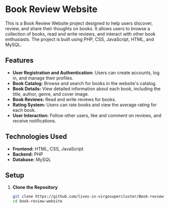 # Book Review Website



This is a Book Review Website project designed to help users discover, review, and share their thoughts on books. It allows users to browse a collection of books, read and write reviews, and interact with other book enthusiasts. The project is built using PHP, CSS, JavaScript, HTML, and MySQL.

## Features

- **User Registration and Authentication:** Users can create accounts, log in, and manage their profiles.
- **Book Catalog:** Browse and search for books in the website's catalog.
- **Book Details:** View detailed information about each book, including the title, author, genre, and cover image.
- **Book Reviews:** Read and write reviews for books.
- **Rating System:** Users can rate books and view the average rating for each book.
- **User Interaction:** Follow other users, like and comment on reviews, and receive notifications.

## Technologies Used

- **Frontend:** HTML, CSS, JavaScript
- **Backend:** PHP
- **Database:** MySQL

## Setup

1. **Clone the Repository**

   ```bash
   git clone https://github.com/lives-in-virgosupercluster/Book-review-website.git
   cd book-review-website
